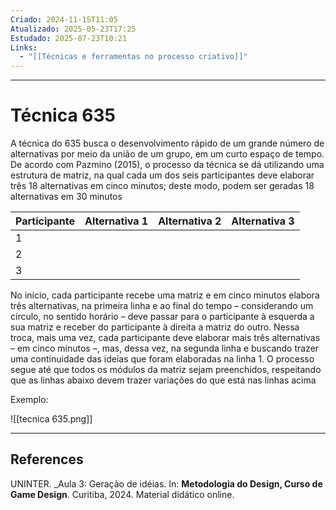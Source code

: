 ```yaml
---
Criado: 2024-11-15T11:05
Atualizado: 2025-05-23T17:25
Estudado: 2025-07-23T10:21
Links:
  - "[[Técnicas e ferramentas no processo criativo]]"
---
```

---
# Técnica 635

A técnica do 635 busca o desenvolvimento rápido de um grande número de alternativas por meio da união de um grupo, em um curto espaço de tempo. De acordo com Pazmino (2015), o processo da técnica se dá utilizando uma estrutura de matriz, na qual cada um dos seis participantes deve elaborar três 18 alternativas em cinco minutos; deste modo, podem ser geradas 18 alternativas em 30 minutos

| Participante | Alternativa 1 | Alternativa 2 | Alternativa 3 |
| ------------ | ------------- | ------------- | ------------- |
| 1            |               |               |               |
| 2            |               |               |               |
| 3            |               |               |               |

No início, cada participante recebe uma matriz e em cinco minutos elabora três alternativas, na primeira linha e ao final do tempo – considerando um círculo, no sentido horário – deve passar para o participante à esquerda a sua matriz e receber do participante à direita a matriz do outro. Nessa troca, mais uma vez, cada participante deve elaborar mais três alternativas – em cinco minutos –, mas, dessa vez, na segunda linha e buscando trazer uma continuidade das ideias que foram elaboradas na linha 1. O processo segue até que todos os módulos da matriz sejam preenchidos, respeitando que as linhas abaixo devem trazer variações do que está nas linhas acima

Exemplo:

![[tecnica 635.png]]

---
## References

UNINTER.  _Aula 3: Geração de idéias. In: **Metodologia do Design, Curso de Game Design**. Curitiba, 2024. Material didático online.